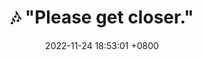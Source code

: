 ---
title: 🎶 \"Please get closer.\"
toc: false
categories:
 - Entertainment
date: 2022-11-24 18:53:01 +0800
last_modified_at: 2024-11-24 23:36:56 +0800
header:
  video:
    id: S6KhICyiiZw
    provider: youtube
---